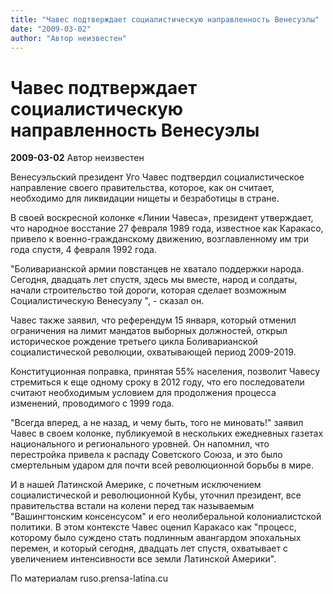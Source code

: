 ```yaml
---
title: "Чавес подтверждает социалистическую направленность Венесуэлы"
date: "2009-03-02"
author: "Автор неизвестен"
---
```


# Чавес подтверждает социалистическую направленность Венесуэлы

**2009-03-02** Автор неизвестен

Венесуэльский президент Уго Чавес подтвердил социалистическое направление своего правительства, которое, как он считает, необходимо для ликвидации нищеты и безработицы в стране.

В своей воскресной колонке «Линии Чавеса», президент утверждает, что народное восстание 27 февраля 1989 года, известное как Каракасо, привело к военно-гражданскому движению, возглавленному им три года спустя, 4 февраля 1992 года.

"Боливарианской армии повстанцев не хватало поддержки народа. Сегодня, двадцать лет спустя, здесь мы вместе, народ и солдаты, начали строительство той дороги, которая сделает возможным Социалистическую Венесуэлу ", - сказал он.

Чавес также заявил, что референдум 15 января, который отменил ограничения на лимит мандатов выборных должностей, открыл историческое рождение третьего цикла Боливарианской социалистической революции, охватывающей период 2009-2019.

Конституционная поправка, принятая 55% населения, позволит Чавесу стремиться к еще одному сроку в 2012 году, что его последователи считают необходимым условием для продолжения процесса изменений, проводимого с 1999 года.

"Всегда вперед, а не назад, и чему быть, того не миновать!" заявил Чавес в своем колонке, публикуемой в нескольких ежедневных газетах национального и регионального уровней. Он напомнил, что перестройка привела к распаду Советского Союза, и это было смертельным ударом для почти всей революционной борьбы в мире.

И в нашей Латинской Америке, с почетным исключением социалистической и революционной Кубы, уточнил президент, все правительства встали на колени перед так называемым "Вашингтонским консенсусом" и его неолиберальной колониалистской политики. В этом контексте Чавес оценил Каракасо как "процесс, которому было суждено стать подлинным авангардом эпохальных перемен, и который сегодня, двадцать лет спустя, охватывает с увеличением интенсивности все земли Латинской Америки".

По материалам ruso.prensa-latina.cu